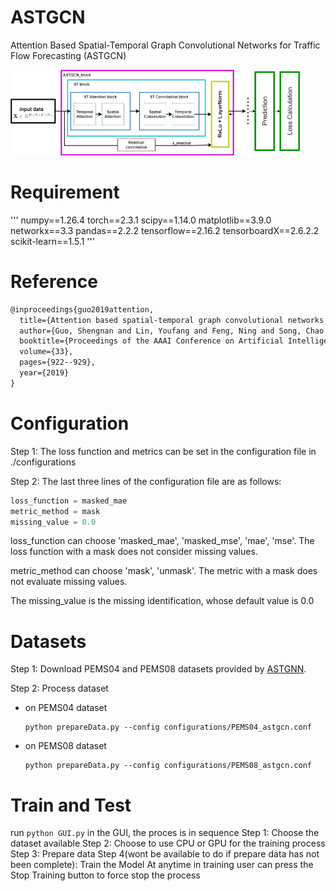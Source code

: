 # ASTGCN

Attention Based Spatial-Temporal Graph Convolutional Networks for Traffic Flow Forecasting (ASTGCN)

<img src="fig/ASTGCN.jpg" alt="image-20200103164326338" style="zoom:50%;" />

# Requirement
  '''
  numpy==1.26.4
  torch==2.3.1
  scipy==1.14.0
  matplotlib==3.9.0
  networkx==3.3
  pandas==2.2.2
  tensorflow==2.16.2
  tensorboardX==2.6.2.2
  scikit-learn==1.5.1
  '''

# Reference

```latex
@inproceedings{guo2019attention,
  title={Attention based spatial-temporal graph convolutional networks for traffic flow forecasting},
  author={Guo, Shengnan and Lin, Youfang and Feng, Ning and Song, Chao and Wan, Huaiyu},
  booktitle={Proceedings of the AAAI Conference on Artificial Intelligence},
  volume={33},
  pages={922--929},
  year={2019}
}
```

# Configuration

Step 1: The loss function and metrics can be set in the configuration file in ./configurations

Step 2: The last three lines of the configuration file are as follows:

  ```c++
  loss_function = masked_mae
  metric_method = mask
  missing_value = 0.0
  ```

loss_function can choose 'masked_mae',  'masked_mse',  'mae',  'mse'. The loss function with a mask does not consider  missing values.

metric_method can choose 'mask', 'unmask'. The metric with a mask does not evaluate missing values.

The missing_value is the missing identification, whose default value is 0.0

# Datasets

Step 1: Download PEMS04 and PEMS08 datasets provided by [ASTGNN](https://github.com/guoshnBJTU/ASTGNN/tree/main/data). 

Step 2: Process dataset

- on PEMS04 dataset

  ```shell
  python prepareData.py --config configurations/PEMS04_astgcn.conf
  ```

- on PEMS08 dataset

  ```shell
  python prepareData.py --config configurations/PEMS08_astgcn.conf
  ```



# Train and Test

run  `python GUI.py`
in the GUI, the proces is in sequence
Step 1: Choose the dataset available
Step 2: Choose to use CPU or GPU for the training process
Step 3: Prepare data
Step 4(wont be available to do if prepare data has not been complete): Train the Model
At anytime in training user can press the Stop Training button to force stop the process

  

  



